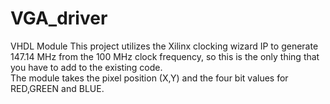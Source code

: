 # VGA_driver
VHDL Module
This project utilizes the Xilinx clocking wizard IP to generate 147.14 MHz from the 100 MHz clock frequency, so this is the only thing
that you have to add to the existing code.  
The module takes the pixel position (X,Y) and the four bit values for RED,GREEN and BLUE.
